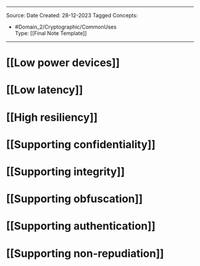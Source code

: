 - - -
Source:
Date Created:  28-12-2023
Tagged Concepts:
- #Domain_2/Cryptographic/CommonUses  
Type: [[Final Note Template]]
- - - 


# [[Low power devices]]
# [[Low latency]]
# [[High resiliency]]
# [[Supporting confidentiality]]
# [[Supporting integrity]]
# [[Supporting obfuscation]]
# [[Supporting authentication]]
# [[Supporting non-repudiation]]